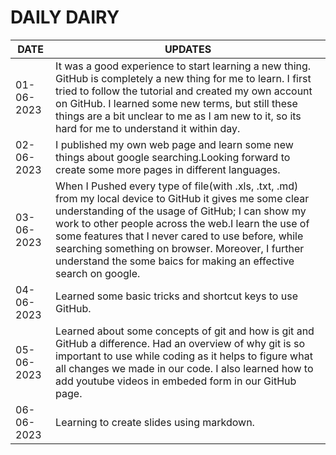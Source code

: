 # DAILY DAIRY

| DATE | UPDATES |
|------|-------- |
|01-06-2023|It was a good experience to start learning a new thing. GitHub is completely  a new thing for me to learn. I first tried to follow the tutorial and created my own account on GitHub. I learned some new terms, but still these things are a bit unclear to me as I am new to it, so its hard for me to understand it within day.|
|02-06-2023|I published my own web page and learn some new things about google searching.Looking forward to create some more pages in different languages.|
|03-06-2023|When I Pushed every type of file(with .xls, .txt, .md) from my local device to GitHub it gives me some clear understanding of the usage of GitHub; I can show my work to other people across the web.I learn the use of some features that I never cared to use before, while searching something on browser. Moreover, I further understand the some baics for making an effective search on google.|
|04-06-2023| Learned some basic tricks and shortcut keys to use GitHub.|
|05-06-2023| Learned about some concepts of git and how is git and GitHub a difference. Had an overview of why git is so important to use while coding as it helps to figure what all changes we made in our code.  I also learned how to add youtube videos in embeded form in our GitHub page.|
|06-06-2023|Learning to create slides using markdown.|
